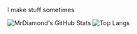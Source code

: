 I make stuff sometimes

![MrDiamond's GitHub Stats](https://github-readme-stats.vercel.app/api?username=mrdiamonddog&show_icons=true&theme=tokyonight&include_all_commits=true)
![Top Langs](https://github-readme-stats.vercel.app/api/top-langs/?username=mrdiamonddog&layout=compact&theme=tokyonight)

